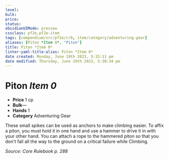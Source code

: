 ```yaml
---
level:
bulk:
price:
status:
obsidianUIMode: preview
cssclass: pf2e,pf2e-item
tags: [compendium/src/pf2e/crb, item/category/adventuring-gear]
aliases: [Piton *Item 0*, "Piton"]
title: Piton *Item 0*
linter-yaml-title-alias: Piton *Item 0*
date created: Monday, June 19th 2023, 5:15:11 pm
date modified: Thursday, June 29th 2023, 5:30:34 pm
---
```


# Piton *Item 0*

- **Price** 1 cp
- **Bulk**—
- **Hands** 1
- **Category** Adventuring Gear

These small spikes can be used as anchors to make climbing easier. To affix a piton, you must hold it in one hand and use a hammer to drive it in with your other hand. You can attach a rope to the hammered piton so that you don't fall all the way to the ground on a critical failure while Climbing.

*Source: Core Rulebook p. 288*

